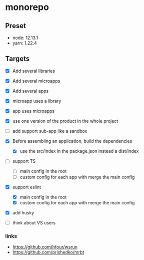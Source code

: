 monorepo
=

## Preset
- node: 12.13.1
- yarn: 1.22.4

## Targets
- [x] Add several libraries
- [x] Add several microapps
- [x] Add several apps

- [x] microapp uses a library
- [x] app uses microapps

- [x] use one version of the product in the whole project

- [ ] add support sub-app like a sandbox

- [x] Before assembling an application, build the dependencies
  - [x] use the src/index in the package.json instead a dist/index


- [ ] support TS
  - [ ] main config in the root
  - [ ] custom config for each app with merge the main config

- [x] support eslint
  - [x] main config in the root
  - [x] custom config for each app with merge the main config

- [x] add husky

- [ ] think about VS users

### links
- https://github.com/hfour/wsrun
- https://github.com/prishedko/mrbt

